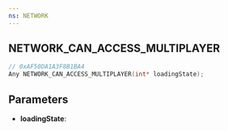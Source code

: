 ```yaml
---
ns: NETWORK
---
```

## NETWORK_CAN_ACCESS_MULTIPLAYER

```c
// 0xAF50DA1A3F8B1BA4
Any NETWORK_CAN_ACCESS_MULTIPLAYER(int* loadingState);
```

## Parameters
* **loadingState**:
